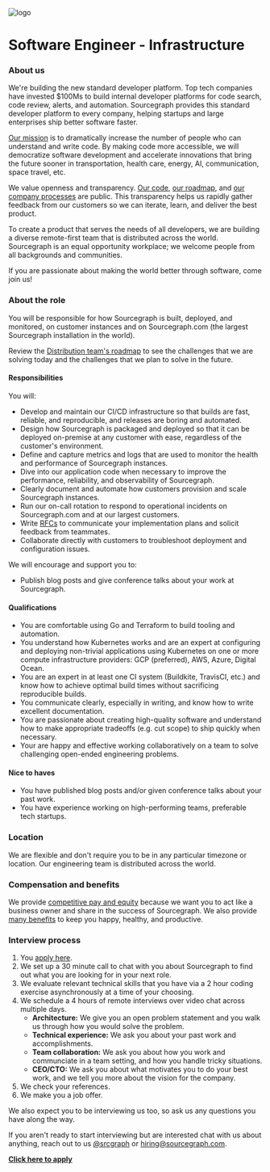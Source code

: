 ![logo](https://sourcegraph.com/.assets/img/sourcegraph-light-head-logo.svg)

# Software Engineer - Infrastructure

### About us

We're building the new standard developer platform. Top tech companies have invested \$100Ms to build internal developer platforms for code search, code review, alerts, and automation. Sourcegraph provides this standard developer platform to every company, helping startups and large enterprises ship better software faster.

[Our mission](https://sourcegraph.com/plan) is to dramatically increase the number of people who can understand and write code. By making code more accessible, we will democratize software development and accelerate innovations that bring the future sooner in transportation, health care, energy, AI, communication, space travel, etc.

We value openness and transparency. [Our code](https://github.com/sourcegraph/sourcegraph), [our roadmap](https://about.sourcegraph.com/direction), and [our company processes](https://about.sourcegraph.com/company/open_source_open_company) are public. This transparency helps us rapidly gather feedback from our customers so we can iterate, learn, and deliver the best product.

To create a product that serves the needs of all developers, we are building a diverse remote-first team that is distributed across the world. Sourcegraph is an equal opportunity workplace; we welcome people from all backgrounds and communities.

If you are passionate about making the world better through software, come join us!

### About the role

You will be responsible for how Sourcegraph is built, deployed, and monitored, on customer instances and on Sourcegraph.com (the largest Sourcegraph installation in the world).

Review the [Distribution team's roadmap](https://docs.google.com/document/d/1cBsE9801DcBF9chZyMnxRdolqM_1c2pPyGQz15QAvYI/edit#heading=h.mi8zg2ql2uc6) to see the challenges that we are solving today and the challenges that we plan to solve in the future.

#### Responsibilities

You will:

- Develop and maintain our CI/CD infrastructure so that builds are fast, reliable, and reproducible, and releases are boring and automated.
- Design how Sourcegraph is packaged and deployed so that it can be deployed on-premise at any customer with ease, regardless of the customer's environment.
- Define and capture metrics and logs that are used to monitor the health and performance of Sourcegraph instances.
- Dive into our application code when necessary to improve the performance, reliability, and observability of Sourcegraph.
- Clearly document and automate how customers provision and scale Sourcegraph instances.
- Run our on-call rotation to respond to operational incidents on Sourcegraph.com and at our largest customers.
- Write [RFCs](https://about.sourcegraph.com/handbook/engineering/rfcs) to communicate your implementation plans and solicit feedback from teammates.
- Collaborate directly with customers to troubleshoot deployment and configuration issues.

We will encourage and support you to:

- Publish blog posts and give conference talks about your work at Sourcegraph.

#### Qualifications

- You are comfortable using Go and Terraform to build tooling and automation.
- You understand how Kubernetes works and are an expert at configuring and deploying non-trivial applications using Kubernetes on one or more compute infrastructure providers: GCP (preferred), AWS, Azure, Digital Ocean.
- You are an expert in at least one CI system (Buildkite, TravisCI, etc.) and know how to achieve optimal build times without sacrificing reproducible builds.
- You communicate clearly, especially in writing, and know how to write excellent documentation.
- You are passionate about creating high-quality software and understand how to make appropriate tradeoffs (e.g. cut scope) to ship quickly when necessary.
- Your are happy and effective working collaboratively on a team to solve challenging open-ended engineering problems.

#### Nice to haves

- You have published blog posts and/or given conference talks about your past work.
- You have experience working on high-performing teams, preferable tech startups.

### Location

We are flexible and don't require you to be in any particular timezone or location. Our engineering team is distributed across the world.

### Compensation and benefits

We provide [competitive pay and equity](https://about.sourcegraph.com/handbook/people-ops/compensation) because we want you to act like a business owner and share in the success of Sourcegraph. We also provide [many benefits](https://about.sourcegraph.com/handbook/people-ops/benefits-and-perks) to keep you happy, healthy, and productive.

### Interview process

1.  You [apply here]().
1.  We set up a 30 minute call to chat with you about Sourcegraph to find out what you are looking for in your next role.
1.  We evaluate relevant technical skills that you have via a 2 hour coding exercise asynchronously at a time of your choosing.
1.  We schedule a 4 hours of remote interviews over video chat across multiple days.
    - **Architecture:** We give you an open problem statement and you walk us through how you would solve the problem.
    - **Technical experience:** We ask you about your past work and accomplishments.
    - **Team collaboration:** We ask you about how you work and communciate in a team setting, and how you handle tricky situations.
    - **CEO/CTO:** We ask you about what motivates you to do your best work, and we tell you more about the vision for the company.
1.  We check your references.
1.  We make you a job offer.

We also expect you to be interviewing us too, so ask us any questions you have along the way.

If you aren't ready to start interviewing but are interested chat with us about anything, reach out to us [@srcgraph](https://twitter.com/srcgraph) or hiring@sourcegraph.com.

**[Click here to apply]()**
